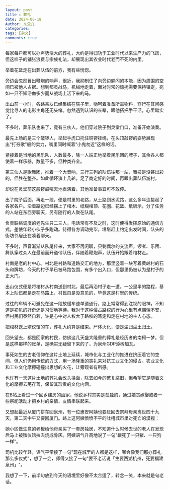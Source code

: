 ```yaml
---
layout: post
title : 葬礼
date: 2024-06-18
Author: 东殳几
categories: 
tags: [杂文]
comments: true
--- 
```




每家每户都可以办声势浩大的葬礼，大约是得归功于工业时代以来生产力的飞跃，但这样子的铺张浪费与宗族礼法，却展现出其农业时代老而不死的内里。

举着花篮走在出葬队伍的前方，我有些恍惚。

旁边会忽然冒出鞭炮的响声，很近，我抑制住了向旁边躲闪的本能，因为周围的空间已被他人占据。想到都灵战马，机械地走着，面对时常的惊扰需要保持镇定，宛如一只不知浴血多少而从战场上活下来的马。

出山前一小时，各路亲友已经集结在院子里，呦呵着准备所需物料，穿行在其间感觉比寻人的电影主角还无头绪。忽然遇到认识的长辈，跟他搭把手干活，心里踏实了。

不多时，葬乐队也来了，竟有三伙人。他们穿过院子到灵堂门口，准备开始演奏。

最先上场的是三个敲锣人，举起手虎口托住铜锣挂绳，在头顶敲锣的姿势展现出“打夯歌"般的卖力，嘴里同时喊着“小鬼勿近”这样的话。

紧接着是当地的民乐队，人数最多，除一人端正地举着民乐团的牌子，其余各人都使着一样乐器，数量不多，但种类齐全。

第三伙人是歌舞团，推着一个大音响，三行三列的队伍往那一站，舞技是没甚出彩的，但胜在整齐。如此循环演上几轮，足了商定好的时间，再跟出葬队伍游村。


却说在灵堂前这般锣鼓喧天地表演着，其他准备事宜可不敢停。

出了院子后面，再走一段，便是村里的老路，从土路到水泥路，这么多年连接起了各家各户。沿着路边已经摆上了棺木、纸糊棺顶、花圈、花篮、纸牌示，分了任务的人站在东西旁聊天，另有随行的人聚在队尾。

负责联络调度的老先生只二三人，电话常有不及之时，这时便得发挥原始的通信方式，差使年轻小伙子多跑动。待得各方调动完毕，堪堪赶上约定出发时间，队头的街坊邻居还在凑着聊天。

不多时，声音渐渐从队尾传来，大家不再闲聊，只剩偶尔的交流声，锣者、乐团、舞队穿过众人在最前面开道带队伍，伴随着鞭炮声，队伍开始跟着棺材走。


村南是老的村中心。村北是村路和道路交汇的地方，那里竖着一块写着黄岭村的石头和牌坊，今天的村子早已被马路包围，有多个出入口，但那里仍被认为是村子的正大门。

出山仪式便是将棺材从村南送到村北，最后再沿村子走一遭。一公里半的路程，基本上队伍都是走在马路上，村民自是没意见的，毕竟这是村里的传统。

过往的车辆不可避免在这一段放缓车速单道通行，路上常常得到注视的眼神，不知道是初见的好奇还是习惯地等待。我对于这种侵占路权的行为心里有点惴惴不安，但村民们泰然自若，许是心中对人权大于路权的笃定和走在村地的主人心态。


把棺材送上殡仪馆的车，葬礼大约算是结束。尸体火化，便是尘归尘土归土。

回头望去，都是回家的村民，仿佛这几天盛大隆重的葬礼是经历者的南柯一梦。但是这样那样的账单，是确实无疑留下来的了，为泉州GDP添砖加瓦。

事死如生的古老信仰在这片土地上延续，城市化与工业化的推进在挤压着它的空间，但人们仍用传统的方式，用一场隆重的丧礼来对抗工业文化的侵占。农业文化和工业文化摩擦碰撞出思想的火花，让旁观者有所感。

也许有一天这片土地的葬礼会改头换面，除去如今的繁复腐旧，但希望它是随着文化的摩擦去芜存菁，保留其珍贵的文化内涵。


在B站上看过一个回乡建房的画家，他说乡村其实是孤独的，通过婚丧嫁娶或者一些祭祀活动才把乡村的亲情、友情串联起来。

又想起最近从厦门拼车回泉州，有一位惠安阿姨也要赶回去祭拜母亲离世四十九天，第二天中午又要回厦门。路上这阿姨愤愤不平的吐槽城市里对死亡的漠视：

她小区做生意的老板给他母亲买了一套房独居，不知道什么时候去世的老人在发现后马上被殡仪馆拉去烧成骨灰。阿姨语气升高地说了一句"跟死了一只猪、一只狗一样"。

司机比较年轻，语气平常接了一句"现在城里的人都是这样，哪会像我们那办葬礼那么多仪式"，想了一会，师傅又接了一句"要不老话说「生要西湖杭州，死要福建泉州」"。

我想了一下，前半句放到今天的语境里好像不太合适了，转念一笑，本来就是句老话。